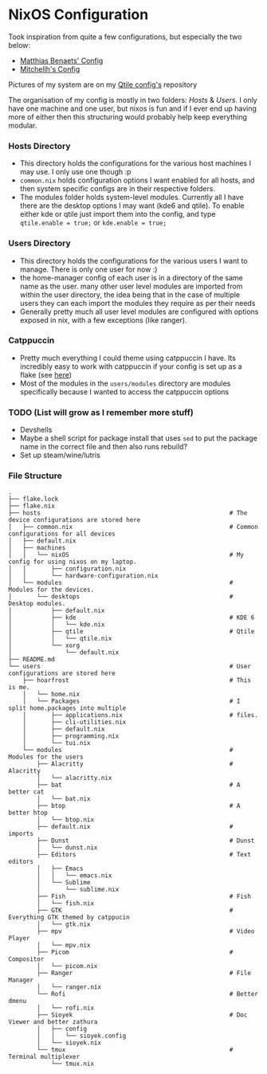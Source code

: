 # NixOS Configuration

Took inspiration from quite a few configurations, but especially the two below:

* [Matthias Benaets' Config](https://github.com/MatthiasBenaets/nix-config)
* [Mitchellh's Config](https://github.com/mitchellh/nixos-config)

Pictures of my system are on my [Qtile config's](https://github.com/hoarfrost32/qtile_config) repository

The organisation of my config is mostly in two folders: *Hosts* & *Users*. I only have one machine and one user, but nixos is fun and if I ever end up having more of either then this structuring would probably help keep everything modular.

### Hosts Directory
* This directory holds the configurations for the various host machines I may use. I only use one though :p
* `common.nix` holds configuration options I want enabled for all hosts, and then system specific configs are in their respective folders.
* The modules folder holds system-level modules. Currently all I have there are the desktop options I may want (kde6 and qtile). To enable either kde or qtile just import them into the config, and type `qtile.enable = true;` or `kde.enable = true;` 

###  Users Directory
* This directory holds the configurations for the various users I want to manage. There is only one user for now :)
* the home-manager config of each user is in a directory of the same name as the user. many other user level modules are imported from within the user directory, the idea being that in the case of multiple users they can each import the modules they require as per their needs
* Generally pretty much all user level modules are configured with options exposed in nix, with a few exceptions (like ranger).

### Catppuccin
* Pretty much everything I could theme using catppuccin I have. Its incredibly easy to work with catppuccin if your config is set up as a flake (see [here](https://nix.catppuccin.com/))
* Most of the modules in the `users/modules` directory are modules specifically because I wanted to access the catppuccin options

### TODO (List will grow as I remember more stuff)
* Devshells
* Maybe a shell script for package install that uses `sed` to put the package name in the correct file and then also runs rebuild?
* Set up steam/wine/lutris

### File Structure

```
.
├── flake.lock                                            
├── flake.nix
├── hosts                                                     # The device configurations are stored here
│   ├── common.nix                                            # Common configurations for all devices
│   ├── default.nix
│   ├── machines
│   │   └── nixOS                                             # My config for using nixos on my laptop. 
│   │       ├── configuration.nix
│   │       └── hardware-configuration.nix
│   └── modules                                               # Modules for the devices. 
│       └── desktops                                          # Desktop modules.
│           ├── default.nix
│           ├── kde                                           # KDE 6
│           │   └── kde.nix
│           ├── qtile                                         # Qtile
│           │   └── qtile.nix
│           └── xorg
│               └── default.nix
├── README.md
└── users                                                     # User configurations are stored here
    ├── hoarfrost                                             # This is me. 
    │   └── home.nix
    │   └── Packages                                          # I split home.packages into multiple
    │       ├── applications.nix                              # files.
    │       ├── cli-utilities.nix
    │       ├── default.nix
    │       ├── programming.nix
    │       └── tui.nix                                       
    └── modules                                               # Modules for the users
        ├── Alacritty                                         # Alacritty
        │   └── alacritty.nix
        ├── bat                                               # A better cat
        │   └── bat.nix
        ├── btop                                              # A better htop
        │   └── btop.nix
        ├── default.nix                                       # imports
        ├── Dunst                                             # Dunst
        │   └── dunst.nix
        ├── Editors                                           # Text editors
        │   ├── Emacs
        │   │   └── emacs.nix
        │   └── Sublime    
        │       └── sublime.nix
        ├── Fish                                              # Fish
        │   └── fish.nix
        ├── GTK                                               # Everything GTK themed by catppucin 
        │   └── gtk.nix
        ├── mpv                                               # Video Player
        │   └── mpv.nix
        ├── Picom                                             # Compositor                                             
        │   └── picom.nix
        ├── Ranger                                            # File Manager
        │   └── ranger.nix
        └── Rofi                                              # Better dmenu
        │   └── rofi.nix
        ├── Sioyek                                            # Doc Viewer and better zathura
        │   ├── config
        │   │   └── sioyek.config
        │   └── sioyek.nix
        └── tmux                                              # Terminal multiplexer
            └── tmux.nix
```
